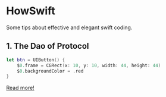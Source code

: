 # HowSwift
Some tips about effective and elegant swift coding.

## 1. The Dao of Protocol
```swift
let btn = UIButton() {
    $0.frame = CGRect(x: 10, y: 10, width: 44, height: 44)
    $0.backgroundColor = .red
}
```
[Read more!](TheDaoOfProtocol/README.md)

